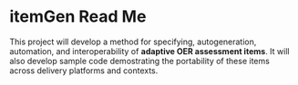 # itemGen Read Me
This project will develop a method for specifying, autogeneration, automation, and interoperability of **adaptive OER assessment items**. It will also develop sample code demostrating the portability of these items across delivery platforms and contexts.
